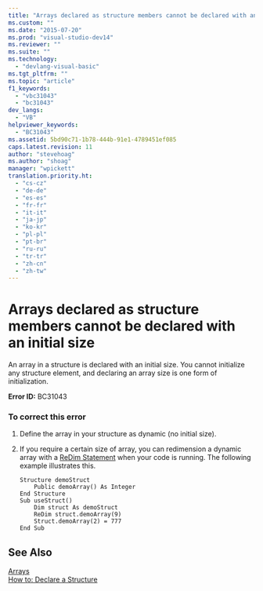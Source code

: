 ```yaml
---
title: "Arrays declared as structure members cannot be declared with an initial size | Microsoft Docs"
ms.custom: ""
ms.date: "2015-07-20"
ms.prod: "visual-studio-dev14"
ms.reviewer: ""
ms.suite: ""
ms.technology: 
  - "devlang-visual-basic"
ms.tgt_pltfrm: ""
ms.topic: "article"
f1_keywords: 
  - "vbc31043"
  - "bc31043"
dev_langs: 
  - "VB"
helpviewer_keywords: 
  - "BC31043"
ms.assetid: 5bd90c71-1b78-444b-91e1-4789451ef085
caps.latest.revision: 11
author: "stevehoag"
ms.author: "shoag"
manager: "wpickett"
translation.priority.ht: 
  - "cs-cz"
  - "de-de"
  - "es-es"
  - "fr-fr"
  - "it-it"
  - "ja-jp"
  - "ko-kr"
  - "pl-pl"
  - "pt-br"
  - "ru-ru"
  - "tr-tr"
  - "zh-cn"
  - "zh-tw"
---
```

# Arrays declared as structure members cannot be declared with an initial size
An array in a structure is declared with an initial size. You cannot initialize any structure element, and declaring an array size is one form of initialization.  
  
 **Error ID:** BC31043  
  
### To correct this error  
  
1.  Define the array in your structure as dynamic (no initial size).  
  
2.  If you require a certain size of array, you can redimension a dynamic array with a [ReDim Statement](../../../visual-basic/language-reference/statements/redim-statement.md) when your code is running. The following example illustrates this.  
  
    ```  
    Structure demoStruct  
        Public demoArray() As Integer  
    End Structure  
    Sub useStruct()  
        Dim struct As demoStruct  
        ReDim struct.demoArray(9)  
        Struct.demoArray(2) = 777  
    End Sub  
    ```  
  
## See Also  
 [Arrays](../../../visual-basic/programming-guide/language-features/arrays/index.md)   
 [How to: Declare a Structure](../../../visual-basic/programming-guide/language-features/data-types/how-to-declare-a-structure.md)